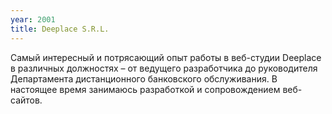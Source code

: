 ```yaml
---
year: 2001
title: Deeplace S.R.L.
---
```


Самый интересный и потрясающий опыт работы в веб-студии Deeplace в различных должностях – от ведущего разработчика до руководителя Департамента дистанционного банковского обслуживания. В настоящее время занимаюсь разработкой и сопровождением веб-сайтов.
